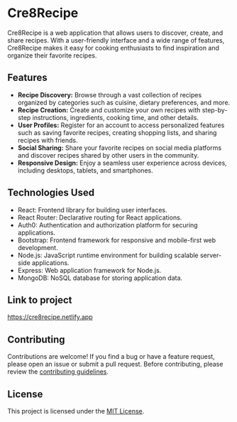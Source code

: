 # Cre8Recipe

Cre8Recipe is a web application that allows users to discover, create, and share recipes. With a user-friendly interface and a wide range of features, Cre8Recipe makes it easy for cooking enthusiasts to find inspiration and organize their favorite recipes.

## Features

- **Recipe Discovery:** Browse through a vast collection of recipes organized by categories such as cuisine, dietary preferences, and more.
- **Recipe Creation:** Create and customize your own recipes with step-by-step instructions, ingredients, cooking time, and other details.
- **User Profiles:** Register for an account to access personalized features such as saving favorite recipes, creating shopping lists, and sharing recipes with friends.
- **Social Sharing:** Share your favorite recipes on social media platforms and discover recipes shared by other users in the community.
- **Responsive Design:** Enjoy a seamless user experience across devices, including desktops, tablets, and smartphones.

## Technologies Used

- React: Frontend library for building user interfaces.
- React Router: Declarative routing for React applications.
- Auth0: Authentication and authorization platform for securing applications.
- Bootstrap: Frontend framework for responsive and mobile-first web development.
- Node.js: JavaScript runtime environment for building scalable server-side applications.
- Express: Web application framework for Node.js.
- MongoDB: NoSQL database for storing application data.
  
## Link to project
https://cre8recipe.netlify.app

## Contributing

Contributions are welcome! If you find a bug or have a feature request, please open an issue or submit a pull request. Before contributing, please review the [contributing guidelines](CONTRIBUTING.md).

## License

This project is licensed under the [MIT License](LICENSE).
